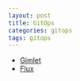 ```yaml
---
layout: post
title: GitOps
categories: gitops
tags: gitops
---
```


* [Gimlet](https://gimlet.io/)
* [Flux](https://toolkit.fluxcd.io/)